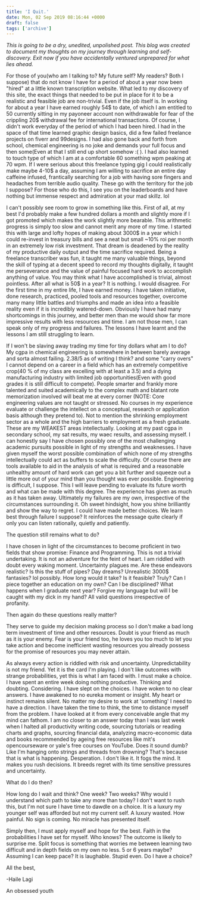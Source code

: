 ```yaml
---
title: 'I Quit.'
date: Mon, 02 Sep 2019 08:16:44 +0000
draft: false
tags: ['archive']
---
```


  
  

_This is going to be a dry, unedited, unpolished post. This blog was created to document my thoughts on my journey through learning and self-discovery. Exit now if you have accidentally ventured unprepared for what lies ahead._

For those of you(who am I talking to? My future self? My readers? Both I suppose) that do not know I have for a period of about a year now been "hired" at a little known transcription website. What led to my discovery of this site, the exact things that needed to be put in place for it to be a realistic and feasible job are non-trivial. Even if the job itself is. In working for about a year I have earned roughly 54$ to date, of which I am entitled to 50 currently sitting in my payoneer account non withdrawable for fear of the crippling 20$ withdrawal fee for international transactions. Of course, I didn't work everyday of the period of which I had been hired. I had in the space of that time learned graphic design basics, did a few failed freelance projects on fiverr and 99designs. I had also gone back and forth from school, chemical engineering is no joke and demands your full focus and then some(Even at that I still end up short somehow :( ). I had also learned to touch type of which I am at a comfortable 60 something wpm peaking at 70 wpm. If I were serious about this freelance typing gig I could realistically make maybe 4-10$ a day, assuming I am willing to sacrifice an entire day caffeine infused, frantically searching for a job with having sore fingers and headaches from terrible audio quality. These go with the territory for the job I suppose? For those who do this, I see you on the leaderboards and have nothing but immense respect and admiration at your mad skillz. lol

I can't possibly see room to grow in something like this. First of all, at my best I'd probably make a few hundred dollars a month and slightly more if I got promoted which makes the work slightly more bearable. This arithmetic progress is simply too slow and cannot merit any more of my time. I started this with large and lofty hopes of making about 3000$ in a year which I could re-invest in treasury bills and see a neat but small ~10% roi per month in an extremely low risk investment. That dream is deadened by the reality of my productive daily output and the time sacrifice required. Being a freelance transcriber was fun, it taught me many valuable things, beyond the skill of typing at a decent speed to record my thoughts digitally, it taught me perseverance and the value of painful focused hard work to accomplish anything of value. You may think what I have accomplished is trivial, almost pointless. After all what is 50$ in a year? It is nothing. I would disagree. For the first time in my entire life, I have earned money. I have taken initiative, done research, practiced, pooled tools and resources together, overcome many many little battles and triumphs and made an idea into a feasible reality even if it is incredibly watered-down. Obviously I have had many shortcomings in this journey, and better men than me would show far more impressive results with less resources and time. I am not those men, I can speak only of my progress and failures. The lessons I have learnt and the lessons I am still struggling to learn.

If I won't be slaving away trading my time for tiny dollars what am I to do? My cgpa in chemical engineering is somewhere in between barely average and sorta almost failing. 2.38/5 as of writing I think? and some "carry overs" I cannot depend on a career in a field which has an extremely competitive crop(40 % of my class are excelling with at least a 3.5) and a dying manufacturing industry with limited job opportunities(Even with good grades it is still difficult to compete). People smarter and frankly more talented and suited academically to the complex math and blatant rote memorization involved will beat me at every corner (NOTE: Core engineering values are not taught or stressed. No courses in my experience evaluate or challenge the intellect on a conceptual, research or application basis although they pretend to). Not to mention the shrinking employment sector as a whole and the high barriers to employment as a fresh graduate. These are my WEAKEST areas intellectually. Looking at my past cgpa in secondary school, my sat results, my waec results, and assessing myself. I can honestly say I have chosen possibly one of the most challenging academic pursuits possible in light of my strengths and weaknesses. I have given myself the worst possible combination of which none of my strengths intellectually could act as buffers to scale the difficulty. Of course there are tools available to aid in the analysis of what is required and a reasonable unhealthy amount of hard work can get you a bit further and squeeze out a little more out of your mind than you thought was ever possible. Engineering is difficult, I suppose. This I will leave pending to evaluate its future worth and what can be made with this degree. The experience has given as much as it has taken away. Ultimately my failures are my own, irrespective of the circumstances surrounding it. Oh sweet hindsight, how you shine brilliantly and show the way to regret. I could have made better choices. We learn best through failure I suppose? It reinforces the message quite clearly if only you can listen rationally, quietly and patiently.

The question still remains what to do?

I have chosen in light of the circumstances to become proficient in two fields that show promise: Finance and Programming. This is not a trivial undertaking. It is not an adventure for the feint of heart. I am riddled with doubt every waking moment. Uncertainty plagues me. Are these endeavors realistic? Is this the stuff of pipes? Day dreams? Unrealistic 3000$ fantasies? lol possibly. How long would it take? Is it feasible? Truly? Can I piece together an education on my own? Can I be disciplined? What happens when I graduate next year? Forgive my language but will I be caught with my dick in my hand? All valid questions irrespective of profanity.

Then again do these questions really matter?

They serve to guide my decision making process so I don't make a bad long term investment of time and other resources. Doubt is your friend as much as it is your enemy. Fear is your friend too, he loves you too much to let you take action and become inefficient wasting resources you already possess for the promise of resources you may never attain.

As always every action is riddled with risk and uncertainty. Unpredictability is not my friend. Yet it is the card I'm playing. I don't like outcomes with strange probabilities, yet this is what I am faced with. I must make a choice. I have spent an entire week doing nothing productive. Thinking and doubting. Considering. I have slept on the choices. I have woken to no clear answers. I have awakened to no eureka moment or insight. My heart or instinct remains silent. No matter my desire to work at 'something' I need to have a direction. I have taken the time to think, the time to distance myself from the problem. I have looked at it from every conceivable angle that my mind can fathom. I am no closer to an answer today than I was last week when I halted all productivity writing code, sourcing tutorials or reading charts and graphs, sourcing financial data, analyzing macro-economic data and books recommended by ageing free resources like mit's opencourseware or yale's free courses on YouTube. Does it sound dumb? Like I'm hanging onto strings and threads from drowning? That's because that is what is happening. Desperation. I don't like it. It fogs the mind. It makes you rush decisions. It breeds regret with its time sensitive pressures and uncertainty.

What do I do then?

How long do I wait and think? One week? Two weeks? Why would I understand which path to take any more than today? I don't want to rush this, but I'm not sure I have time to dawdle on a choice. It is a luxury my younger self was afforded but not my current self. A luxury wasted. How painful. No sign is coming. No miracle has presented itself.

Simply then, I must apply myself and hope for the best. Faith in the probabilities I have set for myself. Who knows? The outcome is likely to surprise me. Split focus is something that worries me between learning two difficult and in depth fields on my own no less. 5 or 6 years maybe? Assuming I can keep pace? It is laughable. Stupid even. Do I have a choice?

All the best,

\-Haile Lagi

An obsessed youth